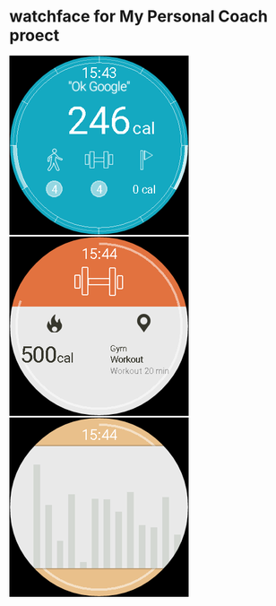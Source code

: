 # watchface for My Personal Coach proect
![](/screen.png?raw=true "")
![](/screen(1).png?raw=true "")
![](/screen(2).png?raw=true "")